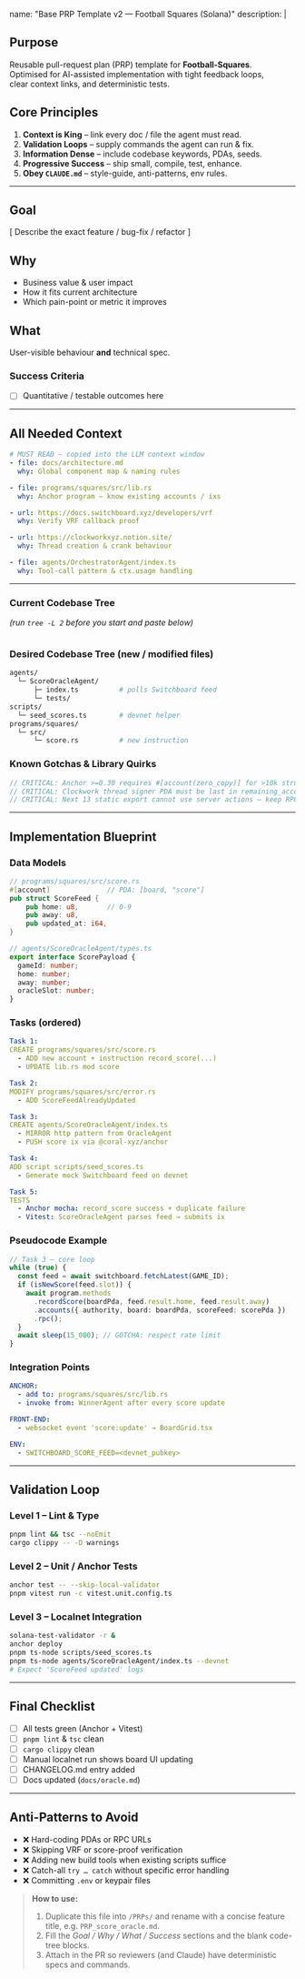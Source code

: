 name: "Base PRP Template v2 — Football Squares (Solana)"
description: |

## Purpose
Reusable pull-request plan (PRP) template for **Football-Squares**.  
Optimised for AI-assisted implementation with tight feedback loops,  
clear context links, and deterministic tests.

## Core Principles
1. **Context is King** – link every doc / file the agent must read.  
2. **Validation Loops** – supply commands the agent can run & fix.  
3. **Information Dense** – include codebase keywords, PDAs, seeds.  
4. **Progressive Success** – ship small, compile, test, enhance.  
5. **Obey `CLAUDE.md`** – style-guide, anti-patterns, env rules.

---

## Goal  
[ Describe the exact feature / bug-fix / refactor ]

## Why  
- Business value & user impact  
- How it fits current architecture  
- Which pain-point or metric it improves  

## What  
User-visible behaviour **and** technical spec.

### Success Criteria
- [ ] Quantitative / testable outcomes here

---

## All Needed Context

```yaml
# MUST READ – copied into the LLM context window
- file: docs/architecture.md
  why: Global component map & naming rules

- file: programs/squares/src/lib.rs
  why: Anchor program – know existing accounts / ixs

- url: https://docs.switchboard.xyz/developers/vrf
  why: Verify VRF callback proof

- url: https://clockworkxyz.notion.site/
  why: Thread creation & crank behaviour

- file: agents/OrchestratorAgent/index.ts
  why: Tool-call pattern & ctx.usage handling
```

---

### Current Codebase Tree

*(run `tree -L 2` before you start and paste below)*

```bash
```

### Desired Codebase Tree (new / modified files)

```bash
agents/
  └─ ScoreOracleAgent/
      ├─ index.ts          # polls Switchboard feed
      └─ tests/
scripts/
  └─ seed_scores.ts        # devnet helper
programs/squares/
  └─ src/
      └─ score.rs          # new instruction
```

### Known Gotchas & Library Quirks

```ts
// CRITICAL: Anchor >=0.30 requires #[account(zero_copy)] for >10k structs
// CRITICAL: Clockwork thread signer PDA must be last in remaining_accounts
// CRITICAL: Next 13 static export cannot use server actions — keep RPC in /app/api
```

---

## Implementation Blueprint

### Data Models

```rust
// programs/squares/src/score.rs
#[account]              // PDA: [board, "score"]
pub struct ScoreFeed {
    pub home: u8,       // 0-9
    pub away: u8,
    pub updated_at: i64,
}
```

```ts
// agents/ScoreOracleAgent/types.ts
export interface ScorePayload {
  gameId: number;
  home: number;
  away: number;
  oracleSlot: number;
}
```

### Tasks (ordered)

```yaml
Task 1:
CREATE programs/squares/src/score.rs
  - ADD new account + instruction record_score(...)
  - UPDATE lib.rs mod score

Task 2:
MODIFY programs/squares/src/error.rs
  - ADD ScoreFeedAlreadyUpdated

Task 3:
CREATE agents/ScoreOracleAgent/index.ts
  - MIRROR http pattern from OracleAgent
  - PUSH score ix via @coral-xyz/anchor

Task 4:
ADD script scripts/seed_scores.ts
  - Generate mock Switchboard feed on devnet

Task 5:
TESTS
  - Anchor mocha: record_score success + duplicate failure
  - Vitest: ScoreOracleAgent parses feed → submits ix
```

### Pseudocode Example

```ts
// Task 3 – core loop
while (true) {
  const feed = await switchboard.fetchLatest(GAME_ID);
  if (isNewScore(feed.slot)) {
    await program.methods
      .recordScore(boardPda, feed.result.home, feed.result.away)
      .accounts({ authority, board: boardPda, scoreFeed: scorePda })
      .rpc();
  }
  await sleep(15_000); // GOTCHA: respect rate limit
}
```

### Integration Points

```yaml
ANCHOR:
  - add to: programs/squares/src/lib.rs
  - invoke from: WinnerAgent after every score update

FRONT-END:
  - websocket event 'score:update' → BoardGrid.tsx

ENV:
  - SWITCHBOARD_SCORE_FEED=<devnet_pubkey>
```

---

## Validation Loop

### Level 1 – Lint & Type

```bash
pnpm lint && tsc --noEmit
cargo clippy -- -D warnings
```

### Level 2 – Unit / Anchor Tests

```bash
anchor test -- --skip-local-validator
pnpm vitest run -c vitest.unit.config.ts
```

### Level 3 – Localnet Integration

```bash
solana-test-validator -r &
anchor deploy
pnpm ts-node scripts/seed_scores.ts
pnpm ts-node agents/ScoreOracleAgent/index.ts --devnet
# Expect 'ScoreFeed updated' logs
```

---

## Final Checklist

* [ ] All tests green (Anchor + Vitest)
* [ ] `pnpm lint` & `tsc` clean
* [ ] `cargo clippy` clean
* [ ] Manual localnet run shows board UI updating
* [ ] CHANGELOG.md entry added
* [ ] Docs updated (`docs/oracle.md`)

---

## Anti-Patterns to Avoid

* ❌ Hard-coding PDAs or RPC URLs
* ❌ Skipping VRF or score-proof verification
* ❌ Adding new build tools when existing scripts suffice
* ❌ Catch-all `try … catch` without specific error handling
* ❌ Committing `.env` or keypair files

> **How to use:**  
> 1. Duplicate this file into `/PRPs/` and rename with a concise feature title, e.g. `PRP_score_oracle.md`.  
> 2. Fill the *Goal / Why / What / Success* sections and the blank code-tree blocks.  
> 3. Attach in the PR so reviewers (and Claude) have deterministic specs and commands.